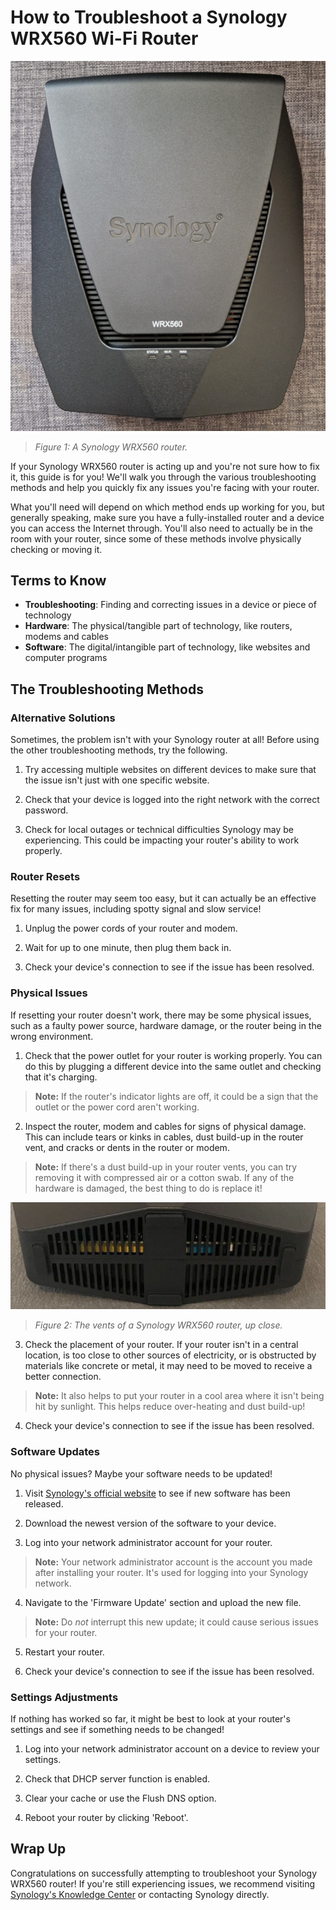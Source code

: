 # How to Troubleshoot a Synology WRX560 Wi-Fi Router

![A Synology WRX560 router](./../johnsona/assets/images/synology_image_procedure.png)
>*Figure 1: A Synology WRX560 router.*

If your Synology WRX560 router is acting up and you're not sure how to fix it, this guide is for you! We'll walk you through the various troubleshooting methods and help you quickly fix any issues you're facing with your router. 

What you'll need will depend on which method ends up working for you, but generally speaking, make sure you have a fully-installed router and a device you can access the Internet through. You'll also need to actually be in the room with your router, since some of these methods involve physically checking or moving it. 

## Terms to Know

- **Troubleshooting**: Finding and correcting issues in a device or piece of technology
- **Hardware**: The physical/tangible part of technology, like routers, modems and cables
- **Software**: The digital/intangible part of technology, like websites and computer programs

## The Troubleshooting Methods

### Alternative Solutions

Sometimes, the problem isn't with your Synology router at all! Before using the other troubleshooting methods, try the following. 

1. Try accessing multiple websites on different devices to make sure that the issue isn't just with one specific website. 

2. Check that your device is logged into the right network with the correct password. 

3. Check for local outages or technical difficulties Synology may be experiencing. This could be impacting your router's ability to work properly. 

### Router Resets

Resetting the router may seem too easy, but it can actually be an effective fix for many issues, including spotty signal and slow service!

1. Unplug the power cords of your router and modem.

2. Wait for up to one minute, then plug them back in. 

3. Check your device's connection to see if the issue has been resolved. 

### Physical Issues

If resetting your router doesn't work, there may be some physical issues, such as a faulty power source, hardware damage, or the router being in the wrong environment. 

1. Check that the power outlet for your router is working properly. You can do this by plugging a different device into the same outlet and checking that it's charging. 
> **Note:** If the router's indicator lights are off, it could be a sign that the outlet or the power cord aren't working. 

2. Inspect the router, modem and cables for signs of physical damage. This can include tears or kinks in cables, dust build-up in the router vent, and cracks or dents in the router or modem. 
> **Note:** If there's a dust build-up in your router vents, you can try removing it with compressed air or a cotton swab. If any of the hardware is damaged, the best thing to do is replace it!

![A close-up of the vents of a Synology WRX560 router](./../johnsona/assets/images/screenshots/vents_up_close_screenshot.png)
>*Figure 2: The vents of a Synology WRX560 router, up close.*

3. Check the placement of your router. If your router isn't in a central location, is too close to other sources of electricity, or is obstructed by materials like concrete or metal, it may need to be moved to receive a better connection. 
> **Note:** It also helps to put your router in a cool area where it isn't being hit by sunlight. This helps reduce over-heating and dust build-up!

4. Check your device's connection to see if the issue has been resolved. 

### Software Updates

No physical issues? Maybe your software needs to be updated!

1. Visit [Synology's official website](https://www.synology.com/en-us) to see if new software has been released. 

2. Download the newest version of the software to your device. 

3. Log into your network administrator account for your router. 
> **Note:** Your network administrator account is the account you made after installing your router. It's used for logging into your Synology network. 

4. Navigate to the 'Firmware Update' section and upload the new file.
> **Note:** Do _not_ interrupt this new update; it could cause serious issues for your router. 

5. Restart your router. 

6. Check your device's connection to see if the issue has been resolved. 

### Settings Adjustments

If nothing has worked so far, it might be best to look at your router's settings and see if something needs to be changed!

1. Log into your network administrator account on a device to review your settings.

2. Check that DHCP server function is enabled. 

3. Clear your cache or use the Flush DNS option. 

4. Reboot your router by clicking 'Reboot'. 

## Wrap Up

Congratulations on successfully attempting to troubleshoot your Synology WRX560 router! If you're still experiencing issues, we recommend visiting [Synology's Knowledge Center](https://kb.synology.com/en-us) or contacting Synology directly. 